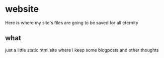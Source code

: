 # website
Here is where my site's files are going to be saved for all eternity
## what
just a little static html site where I keep some blogposts and other thoughts


